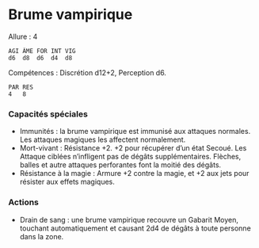 # Brume vampirique

Allure : 4

	AGI	ÂME	FOR	INT	VIG
	d6	d8	d6	d4	d8

Compétences : Discrétion d12+2, Perception d6.

	PAR	RES
	4	8

### Capacités spéciales
- Immunités : la brume vampirique est immunisé aux attaques normales. Les attaques magiques les affectent normalement.
- Mort-vivant : Résistance +2. +2 pour récupérer d’un état Secoué. Les Attaque ciblées n’infligent pas de dégâts supplémentaires. Flèches, balles et autre attaques perforantes font la moitié des dégâts.
- Résistance à la magie : Armure +2 contre la magie, et +2 aux jets pour résister aux effets magiques.

### Actions
- Drain de sang : une brume vampirique recouvre un Gabarit Moyen, touchant automatiquement et causant 2d4 de dégâts à toute personne dans la zone.
